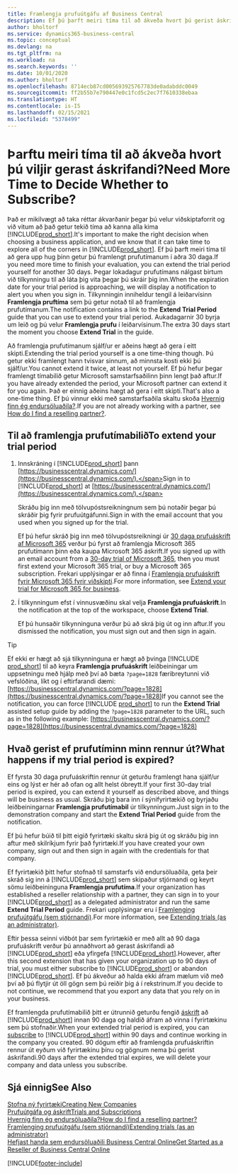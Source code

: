 ```yaml
---
title: Framlengja prufuútgáfu af Business Central
description: Ef þú þarft meiri tíma til að ákveða hvort þú gerist áskrifandi að Dynamics 365 Business Central geturðu framlengt prufuútgáfuna einu sinni. Kynntu þér valkostina.
author: bholtorf
ms.service: dynamics365-business-central
ms.topic: conceptual
ms.devlang: na
ms.tgt_pltfrm: na
ms.workload: na
ms.search.keywords: ''
ms.date: 10/01/2020
ms.author: bholtorf
ms.openlocfilehash: 8714ecb87cd005693925767783de0adabddc0049
ms.sourcegitcommit: ff2b55b7e790447e0c1fcd5c2ec7f7610338ebaa
ms.translationtype: HT
ms.contentlocale: is-IS
ms.lasthandoff: 02/15/2021
ms.locfileid: "5378499"
---
```

# <a name="need-more-time-to-decide-whether-to-subscribe"></a><span data-ttu-id="ef754-104">Þarftu meiri tíma til að ákveða hvort þú viljir gerast áskrifandi?</span><span class="sxs-lookup"><span data-stu-id="ef754-104">Need More Time to Decide Whether to Subscribe?</span></span>

<span data-ttu-id="ef754-105">Það er mikilvægt að taka réttar ákvarðanir þegar þú velur viðskiptaforrit og við vitum að það getur tekið tíma að kanna alla kima [!INCLUDE[prod_short](includes/prod_short.md)].</span><span class="sxs-lookup"><span data-stu-id="ef754-105">It's important to make the right decision when choosing a business application, and we know that it can take time to explore all of the corners in [!INCLUDE[prod_short](includes/prod_short.md)].</span></span> <span data-ttu-id="ef754-106">Ef þú þarft meiri tíma til að gera upp hug þinn getur þú framlengt prufutímanum í aðra 30 daga.</span><span class="sxs-lookup"><span data-stu-id="ef754-106">If you need more time to finish your evaluation, you can extend the trial period yourself for another 30 days.</span></span> <span data-ttu-id="ef754-107">Þegar lokadagur prufutímans nálgast birtum við tilkynningu til að láta þig vita þegar þú skráir þig inn.</span><span class="sxs-lookup"><span data-stu-id="ef754-107">When the expiration date for your trial period is approaching, we will display a notification to alert you when you sign in.</span></span> <span data-ttu-id="ef754-108">Tilkynningin inniheldur tengil á leiðarvísinn **Framlengja pruftíma** sem þú getur notað til að framlengja prufutímanum.</span><span class="sxs-lookup"><span data-stu-id="ef754-108">The notification contains a link to the **Extend Trial Period** guide that you can use to extend your trial period.</span></span> <span data-ttu-id="ef754-109">Aukadagarnir 30 byrja um leið og þú velur **Framlengja prufu** í leiðarvísinum.</span><span class="sxs-lookup"><span data-stu-id="ef754-109">The extra 30 days start the moment you choose **Extend Trial** in the guide.</span></span>

<span data-ttu-id="ef754-110">Að framlengja prufutímanum sjálf/ur er aðeins hægt að gera í eitt skipti.</span><span class="sxs-lookup"><span data-stu-id="ef754-110">Extending the trial period yourself is a one time-thing though.</span></span> <span data-ttu-id="ef754-111">Þú getur ekki framlengt hann tvisvar sinnum, að minnsta kosti ekki þú sjálf/ur.</span><span class="sxs-lookup"><span data-stu-id="ef754-111">You cannot extend it twice, at least not yourself.</span></span> <span data-ttu-id="ef754-112">Ef þú hefur þegar framlengt tímabilið getur Microsoft samstarfsaðilinn þinn lengt það aftur.</span><span class="sxs-lookup"><span data-stu-id="ef754-112">If you have already extended the period, your Microsoft partner can extend it for you again.</span></span> <span data-ttu-id="ef754-113">Það er einnig aðeins hægt að gera í eitt skipti.</span><span class="sxs-lookup"><span data-stu-id="ef754-113">That's also a one-time thing.</span></span> <span data-ttu-id="ef754-114">Ef þú vinnur ekki með samstarfsaðila skaltu skoða [Hvernig finn ég endursöluaðila?](across-faq.md#findpartner).</span><span class="sxs-lookup"><span data-stu-id="ef754-114">If you are not already working with a partner, see [How do I find a reselling partner?](across-faq.md#findpartner).</span></span>  

## <a name="to-extend-your-trial-period"></a><span data-ttu-id="ef754-115">Til að framlengja prufutímabilið</span><span class="sxs-lookup"><span data-stu-id="ef754-115">To extend your trial period</span></span>

1. <span data-ttu-id="ef754-116">Innskráning í [!INCLUDE[prod_short](includes/prod_short.md)] þann [https://businesscentral.dynamics.com/](https://businesscentral.dynamics.com/).</span><span class="sxs-lookup"><span data-stu-id="ef754-116">Sign in to [!INCLUDE[prod_short](includes/prod_short.md)] at [https://businesscentral.dynamics.com/](https://businesscentral.dynamics.com/).</span></span>

    <span data-ttu-id="ef754-117">Skráðu þig inn með tölvupóstsreikningnum sem þú notaðir þegar þú skráðir þig fyrir prufuútgáfunni.</span><span class="sxs-lookup"><span data-stu-id="ef754-117">Sign in with the email account that you used when you signed up for the trial.</span></span>  

    <span data-ttu-id="ef754-118">Ef þú hefur skráð þig inn með tölvupóstsreikningi úr [30 daga prufuáskrift af Microsoft 365](/microsoft-365/commerce/sign-up-for-office-365-trial) verður þú fyrst að framlengja Microsoft 365 prufutímann þinn eða kaupa Microsoft 365  áskrift.</span><span class="sxs-lookup"><span data-stu-id="ef754-118">If you signed up with an email account from a [30-day trial of Microsoft 365](/microsoft-365/commerce/sign-up-for-office-365-trial), then you must first extend your Microsoft 365 trial, or buy a Microsoft 365 subscription.</span></span> <span data-ttu-id="ef754-119">Frekari upplýsingar er að finna í [Framlengja prufuáskrift fyrir Microsoft 365  fyrir viðskipti](/microsoft-365/commerce/extend-your-trial).</span><span class="sxs-lookup"><span data-stu-id="ef754-119">For more information, see [Extend your trial for Microsoft 365 for business](/microsoft-365/commerce/extend-your-trial).</span></span>
2. <span data-ttu-id="ef754-120">Í tilkynningum efst í vinnusvæðinu skal velja **Framlengja prufuáskrift**.</span><span class="sxs-lookup"><span data-stu-id="ef754-120">In the notification at the top of the workspace, choose **Extend Trial**.</span></span>

    <span data-ttu-id="ef754-121">Ef þú hunsaðir tilkynninguna verður þú að skrá þig út og inn aftur.</span><span class="sxs-lookup"><span data-stu-id="ef754-121">If you dismissed the notification, you must sign out and then sign in again.</span></span>

> [!TIP]
> <span data-ttu-id="ef754-122">Ef ekki er hægt að sjá tilkynninguna er hægt að þvinga [!INCLUDE [prod_short](includes/prod_short.md)] til að keyra **Framlengja prufuáskrift** leiðbeiningar um uppsetningu með hjálp með því að bæta ```?page=1828``` færibreytunni við vefslóðina, líkt og í eftirfarandi dæmi: [https://businesscentral.dynamics.com/?page=1828](https://businesscentral.dynamics.com/?page=1828)</span><span class="sxs-lookup"><span data-stu-id="ef754-122">If you cannot see the notification, you can force [!INCLUDE [prod_short](includes/prod_short.md)] to run the **Extend Trial** assisted setup guide by adding the ```?page=1828``` parameter to the URL, such as in the following example: [https://businesscentral.dynamics.com/?page=1828](https://businesscentral.dynamics.com/?page=1828)</span></span>

## <a name="what-happens-if-my-trial-period-is-expired"></a><span data-ttu-id="ef754-123">Hvað gerist ef prufutíminn minn rennur út?</span><span class="sxs-lookup"><span data-stu-id="ef754-123">What happens if my trial period is expired?</span></span>

<span data-ttu-id="ef754-124">Ef fyrsta 30 daga prufuáskriftin rennur út geturðu framlengt hana sjálf/ur eins og lýst er hér að ofan og allt helst óbreytt.</span><span class="sxs-lookup"><span data-stu-id="ef754-124">If your first 30-day trial period is expired, you can extend it yourself as described above, and things will be business as usual.</span></span> <span data-ttu-id="ef754-125">Skráðu þig bara inn í sýnifyrirtækið og byrjaðu leiðbeiningarnar **Framlengja prufutímabil** úr tilkynningum.</span><span class="sxs-lookup"><span data-stu-id="ef754-125">Just sign in to the demonstration company and start the **Extend Trial Period** guide from the notification.</span></span>  

<span data-ttu-id="ef754-126">Ef þú hefur búið til þitt eigið fyrirtæki skaltu skrá þig út og skráðu þig inn aftur með skilríkjum fyrir það fyrirtæki.</span><span class="sxs-lookup"><span data-stu-id="ef754-126">If you have created your own company, sign out and then sign in again with the credentials for that company.</span></span>  

<span data-ttu-id="ef754-127">Ef fyrirtækið þitt hefur stofnað til samstarfs við endursöluaðila, geta þeir skráð sig inn á [!INCLUDE[prod_short](includes/prod_short.md)] sem skipaður stjórnandi og keyrt sömu leiðbeininguna **Framlengja prufutíma**.</span><span class="sxs-lookup"><span data-stu-id="ef754-127">If your organization has established a reseller relationship with a partner, they can sign in to your [!INCLUDE[prod_short](includes/prod_short.md)] as a delegated administrator and run the same **Extend Trial Period** guide.</span></span> <span data-ttu-id="ef754-128">Frekari upplýsingar eru í [Framlenging prufuútgáfu (sem stjórnandi)](/dynamics365/business-central/dev-itpro/administration/tenant-administration#extending-trials).</span><span class="sxs-lookup"><span data-stu-id="ef754-128">For more information, see [Extending trials (as an administrator)](/dynamics365/business-central/dev-itpro/administration/tenant-administration#extending-trials).</span></span>  

<span data-ttu-id="ef754-129">Eftir þessa seinni viðbót þar sem fyrirtækið er með allt að 90 daga prufuáskrift verður þú annaðhvort að gerast áskrifandi að [!INCLUDE[prod_short](includes/prod_short.md)] eða yfirgefa [!INCLUDE[prod_short](includes/prod_short.md)].</span><span class="sxs-lookup"><span data-stu-id="ef754-129">However, after this second extension that has given your organization up to 90 days of trial, you must either subscribe to [!INCLUDE[prod_short](includes/prod_short.md)] or abandon [!INCLUDE[prod_short](includes/prod_short.md)].</span></span> <span data-ttu-id="ef754-130">Ef þú ákveður að halda ekki áfram mælum við með því að þú flytjir út öll gögn sem þú reiðir þig á í rekstrinum.</span><span class="sxs-lookup"><span data-stu-id="ef754-130">If you decide to not continue, we recommend that you export any data that you rely on in your business.</span></span>

<span data-ttu-id="ef754-131">Ef framlengda prufutímabilið þitt er útrunnið geturðu fengið [áskrift](https://go.microsoft.com/fwlink/?linkid=828659) að [!INCLUDE[prod_short](includes/prod_short.md)] innan 90 daga og haldið áfram að vinna í fyrirtækinu sem þú stofnaðir.</span><span class="sxs-lookup"><span data-stu-id="ef754-131">When your extended trial period is expired, you can [subscribe](https://go.microsoft.com/fwlink/?linkid=828659) to [!INCLUDE[prod_short](includes/prod_short.md)] within 90 days and continue working in the company you created.</span></span> <span data-ttu-id="ef754-132">90 dögum eftir að framlengda prufuáskriftin rennur út eyðum við fyrirtækinu þínu og gögnum nema þú gerist áskrifandi.</span><span class="sxs-lookup"><span data-stu-id="ef754-132">90 days after the extended trial expires, we will delete your company and data unless you subscribe.</span></span>  

## <a name="see-also"></a><span data-ttu-id="ef754-133">Sjá einnig</span><span class="sxs-lookup"><span data-stu-id="ef754-133">See Also</span></span>

[<span data-ttu-id="ef754-134">Stofna ný fyrirtæki</span><span class="sxs-lookup"><span data-stu-id="ef754-134">Creating New Companies</span></span>](about-new-company.md)  
[<span data-ttu-id="ef754-135">Prufuútgáfa og áskrift</span><span class="sxs-lookup"><span data-stu-id="ef754-135">Trials and Subscriptions</span></span>](across-preview.md)  
[<span data-ttu-id="ef754-136">Hvernig finn ég endursöluaðila?</span><span class="sxs-lookup"><span data-stu-id="ef754-136">How do I find a reselling partner?</span></span>](across-faq.md#findpartner)  
[<span data-ttu-id="ef754-137">Framlenging prufuútgáfu (sem stjórnandi)</span><span class="sxs-lookup"><span data-stu-id="ef754-137">Extending trials (as an administrator)</span></span>](/dynamics365/business-central/dev-itpro/administration/tenant-administration#extending-trials)  
[<span data-ttu-id="ef754-138">Hefjast handa sem endursöluaðili Business Central Online</span><span class="sxs-lookup"><span data-stu-id="ef754-138">Get Started as a Reseller of Business Central Online</span></span>](/dynamics365/business-central/dev-itpro/administration/get-started-online)  


[!INCLUDE[footer-include](includes/footer-banner.md)]